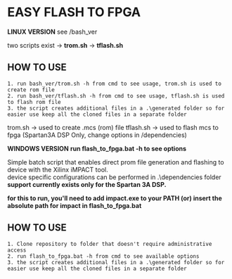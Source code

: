 EASY FLASH TO FPGA
===================

**LINUX VERSION**
see /bash_ver

two scripts exist -> **trom.sh**
                  -> **tflash.sh**
                  
HOW TO USE
---
    1. run bash_ver/trom.sh -h from cmd to see usage, trom.sh is used to create rom file
    2. run bash_ver/tflash.sh -h from cmd to see usage, tflash.sh is used to flash rom file
    3. the script creates additional files in a .\generated folder so for easier use keep all the cloned files in a separate folder

trom.sh -> used to create .mcs (rom) file
tflash.sh -> used to flash mcs to fpga (Spartan3A DSP Only, change options in /dependencies)

**WINDOWS VERSION**
**run flash_to_fpga.bat -h to see options**

Simple batch script that enables direct prom file generation and flashing to device with the Xilinx iMPACT tool.  
device specific configurations can be performed in .\dependencies folder  
**support currently exists only for the Spartan 3A DSP.**

**for this to run, you'll need to add impact.exe to your PATH (or) insert the absolute path for impact in flash_to_fpga.bat**

HOW TO USE
---
    1. Clone repository to folder that doesn't require administrative access
    2. run flash_to_fpga.bat -h from cmd to see available options
    3. the script creates additional files in a .\generated folder so for easier use keep all the cloned files in a separate folder
